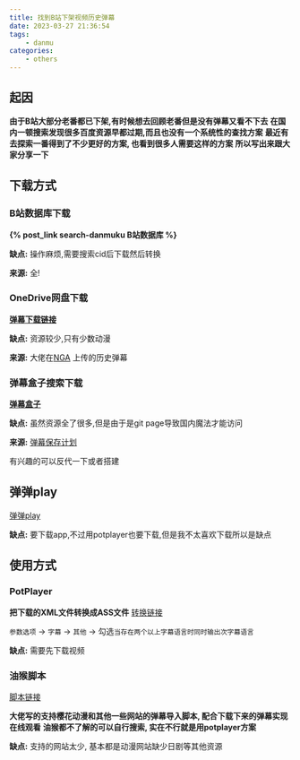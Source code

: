 ```yaml
---
title: 找到B站下架视频历史弹幕
date: 2023-03-27 21:36:54
tags:
    - danmu
categories: 
    - others
---
```


## 起因 

__由于B站大部分老番都已下架,有时候想去回顾老番但是没有弹幕又看不下去__
__在国内一顿搜索发现很多百度资源早都过期,而且也没有一个系统性的查找方案__
__最近有去探索一番得到了不少更好的方案, 也看到很多人需要这样的方案__
__所以写出来跟大家分享一下__
  
## 下载方式

### B站数据库下载

__{% post_link search-danmuku B站数据库 %}__

__缺点:__ 操作麻烦,需要搜索cid后下载然后转换

__来源:__ 全!

### OneDrive网盘下载

[__弹幕下载链接__](https://1drv.ms/f/s!AhuigvBDUdclcjDAVD6xf3b88sg?e=Ki88he)

__缺点:__ 资源较少,只有少数动漫

__来源:__ 大佬在[NGA](https://ngabbs.com/read.php?tid=14925426) 上传的历史弹幕

### 弹幕盒子搜索下载

[__弹幕盒子__](https://danmubox.github.io/search)

__缺点:__ 虽然资源全了很多,但是由于是git page导致国内魔法才能访问

__来源:__ [弹幕保存计划](https://tieba.baidu.com/f?kw=%B5%AF%C4%BB%B1%A3%B4%E6%BC%C6%BB%AE&fr=ala0&tpl=5&dyTabStr=MCw2LDEsMyw1LDQsMiw3LDgsOQ%3D%3D)

有兴趣的可以反代一下或者搭建

## 弹弹play

[弹弹play](https://www.dandanplay.com/)

__缺点:__ 要下载app,不过用potplayer也要下载,但是我不太喜欢下载所以是缺点

## 使用方式

### PotPlayer

__把下载的XML文件转换成ASS文件__ [转换链接](https://danmubox.github.io/convert)

`参数选项` -> `字幕` -> `其他` -> 勾选`当存在两个以上字幕语言时同时输出次字幕语言`

__缺点:__ 需要先下载视频

### 油猴脚本

[脚本链接](https://greasyfork.org/zh-CN/scripts/455196-sakuradanmaku-%E6%A8%B1%E8%8A%B1%E5%BC%B9%E5%B9%95)

__大佬写的支持樱花动漫和其他一些网站的弹幕导入脚本, 配合下载下来的弹幕实现在线观看__
__油猴都不了解的可以自行搜索, 实在不行就是用potplayer方案__

__缺点:__ 支持的网站太少, 基本都是动漫网站缺少日剧等其他资源
